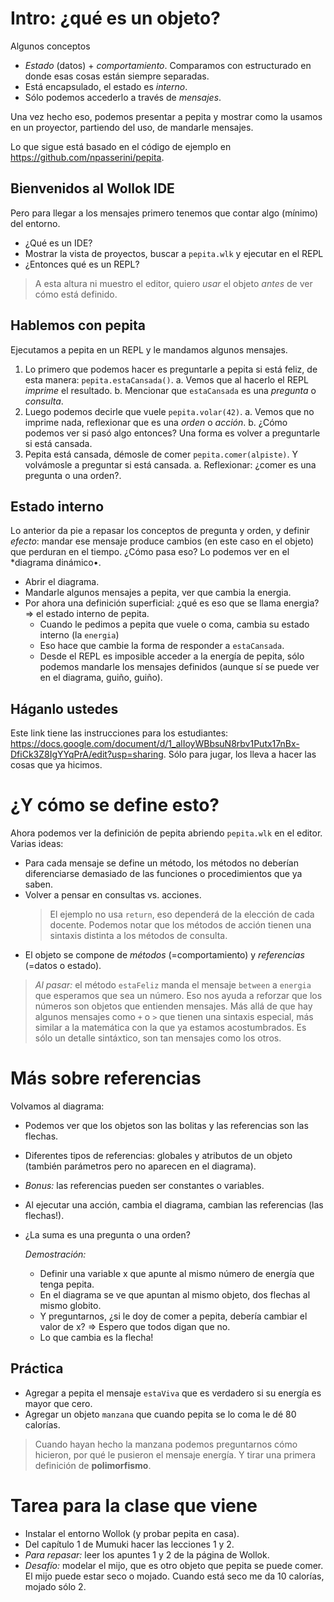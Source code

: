 # Intro: ¿qué es un objeto? 
Algunos conceptos
- *Estado* (datos) + *comportamiento*. Comparamos con estructurado en donde esas cosas están siempre separadas. 
- Está encapsulado, el estado es *interno*.
- Sólo podemos accederlo a través de *mensajes*.

Una vez hecho eso, podemos presentar a pepita y mostrar como la usamos en un proyector, partiendo del uso, de mandarle mensajes. 

Lo que sigue está basado en el código de ejemplo en https://github.com/npasserini/pepita.

## Bienvenidos al Wollok IDE
Pero para llegar a los mensajes primero tenemos que contar algo (mínimo) del entorno.
- ¿Qué es un IDE?
- Mostrar la vista de proyectos, buscar a `pepita.wlk` y ejecutar en el REPL
- ¿Entonces qué es un REPL?

> A esta altura ni muestro el editor, quiero *usar* el objeto *antes* de ver cómo está definido.

## Hablemos con pepita
Ejecutamos a pepita en un REPL y le mandamos algunos mensajes.
1. Lo primero que podemos hacer es preguntarle a pepita si está feliz, de esta manera: `pepita.estaCansada()`.
  a. Vemos que al hacerlo el REPL *imprime* el resultado.
  b. Mencionar que `estaCansada` es una *pregunta* o *consulta*.
2. Luego podemos decirle que vuele `pepita.volar(42)`.
  a. Vemos que no imprime nada, reflexionar que es una *orden* o *acción*.
  b. ¿Cómo podemos ver si pasó algo entonces? Una forma es volver a preguntarle si está cansada.
3. Pepita está cansada, démosle de comer `pepita.comer(alpiste)`. Y volvámosle a preguntar si está cansada.
  a. Reflexionar: ¿comer es una pregunta o una orden?.
  
## Estado interno
Lo anterior da pie a repasar los conceptos de pregunta y orden, y definir *efecto*: mandar ese mensaje produce cambios (en este caso en el objeto) que perduran en el tiempo. ¿Cómo pasa eso? Lo podemos ver en el *diagrama dinámico•.
- Abrir el diagrama.
- Mandarle algunos mensajes a pepita, ver que cambia la energia.
- Por ahora una definición superficial: ¿qué es eso que se llama energia? => el estado interno de pepita.
  - Cuando le pedimos a pepita que vuele o coma, cambia su estado interno (la `energia`)
  - Eso hace que cambie la forma de responder a `estaCansada`.
  - Desde el REPL es imposible acceder a la energía de pepita, sólo podemos mandarle los mensajes definidos (aunque sí se puede ver en el diagrama, guiño, guiño).

## Háganlo ustedes
Este link tiene las instrucciones para los estudiantes: 
https://docs.google.com/document/d/1_alIoyWBbsuN8rbv1Putx17nBx-DfiCk3Z8IgYYqPrA/edit?usp=sharing. 
Sólo para jugar, los lleva a hacer las cosas que ya hicimos.

# ¿Y cómo se define esto?
Ahora podemos ver la definición de pepita abriendo `pepita.wlk` en el editor. Varias ideas:
- Para cada mensaje se define un método, los métodos no deberían diferenciarse demasiado de las funciones o procedimientos que ya saben.
- Volver a pensar en consultas vs. acciones.
  > El ejemplo no usa `return`, eso dependerá de la elección de cada docente.
  > Podemos notar que los métodos de acción tienen una sintaxis distinta a los métodos de consulta.
- El objeto se compone de *métodos* (=comportamiento) y *referencias* (=datos o estado).

> *Al pasar:* el método `estaFeliz` manda el mensaje `between` a `energia` que esperamos que sea un número. 
> Eso nos ayuda a reforzar que los números son objetos que entienden mensajes.
> Más allá de que hay algunos mensajes como `+` o `>` que tienen una sintaxis especial, más similar a la matemática con la que ya estamos acostumbrados. Es sólo un detalle sintáxtico, son tan mensajes como los otros.

# Más sobre referencias
Volvamos al diagrama:
- Podemos ver que los objetos son las bolitas y las referencias son las flechas.
- Diferentes tipos de referencias: globales y atributos de un objeto (también parámetros pero no aparecen en el diagrama).
- *Bonus:* las referencias pueden ser constantes o variables.
- Al ejecutar una acción, cambia el diagrama, cambian las referencias (las flechas!).
- ¿La suma es una pregunta o una orden? 

  *Demostración:* 
  - Definir una variable x que apunte al mismo número de energía que tenga pepita.
  - En el diagrama se ve que apuntan al mismo objeto, dos flechas al mismo globito.
  - Y preguntarnos, ¿si le doy de comer a pepita, debería cambiar el valor de x? => Espero que todos digan que no.
  - Lo que cambia es la flecha!
  
## Práctica
- Agregar a pepita el mensaje `estaViva` que es verdadero si su energía es mayor que cero.
- Agregar un objeto `manzana` que cuando pepita se lo coma le dé 80 calorías.

> Cuando hayan hecho la manzana podemos preguntarnos cómo hicieron, por qué le pusieron el mensaje energía. Y tirar una primera definición de **polimorfismo**.

# Tarea para la clase que viene
- Instalar el entorno Wollok (y probar pepita en casa).
- Del capítulo 1 de Mumuki hacer las lecciones 1 y 2.
- *Para repasar:* leer los apuntes 1 y 2 de la página de Wollok.
- *Desafío:* modelar el mijo, que es otro objeto que pepita se puede comer. El mijo puede estar seco o mojado. Cuando está seco me da 10 calorías, mojado sólo 2.
